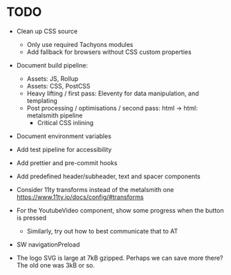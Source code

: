 # TODO

- Clean up CSS source

  - Only use required Tachyons modules
  - Add fallback for browsers without CSS custom properties

- Document build pipeline:

  - Assets: JS, Rollup
  - Assets: CSS, PostCSS
  - Heavy lifting / first pass: Eleventy for data manipulation, and templating
  - Post processing / optimisations / second pass: html -> html: metalsmith pipeline
    - Critical CSS inlining

- Document environment variables

- Add test pipeline for accessibility
- Add prettier and pre-commit hooks
- Add predefined header/subheader, text and spacer components
- Consider 11ty transforms instead of the metalsmith one https://www.11ty.io/docs/config/#transforms

- For the YoutubeVideo component, show some progress when the button is pressed

  - Similarly, try out how to best communicate that to AT

- SW navigationPreload

- The logo SVG is large at 7kB gzipped. Perhaps we can save more there? The old one was 3kB or so.
